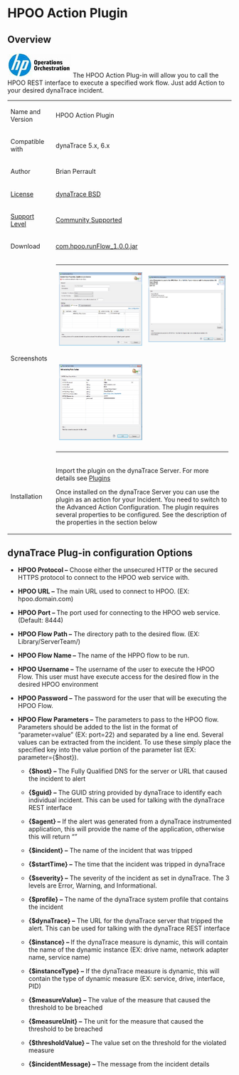 <html xmlns="http://www.w3.org/1999/xhtml">
<head>
    <title>HPOO Action Plugin</title>
    <meta http-equiv="Content-Type" content="text/html; charset=UTF-8"/>
    <meta http-equiv="X-UA-Compatible" content="IE=EmulateIE8" />
    <meta content="Scroll Wiki Publisher" name="generator"/>
    <link type="text/css" rel="stylesheet" href="css/blueprint/liquid.css" media="screen, projection"/>
    <link type="text/css" rel="stylesheet" href="css/blueprint/print.css" media="print"/>
    <link type="text/css" rel="stylesheet" href="css/content-style.css" media="screen, projection, print"/>
    <link type="text/css" rel="stylesheet" href="css/screen.css" media="screen, projection"/>
    <link type="text/css" rel="stylesheet" href="css/print.css" media="print"/>
</head>
<body>
                <h1>HPOO Action Plugin</h1>
    <div class="section-2"  id="174470258_HPOOActionPlugin-Overview"  >
        <h2>Overview</h2>
    <p>
    </p>
    <p>
            <img src="images_community/download/attachments/174470258/icon.png" alt="images_community/download/attachments/174470258/icon.png" class="confluence-embedded-image" />
        The HPOO Action Plug-in will allow you to call the HPOO REST interface to execute a specified work flow. Just add Action to your desired dynaTrace incident.    </p>
    <div class="tablewrap">
        <table>
<thead class=" "></thead><tfoot class=" "></tfoot><tbody class=" ">    <tr>
            <td rowspan="1" colspan="1">
        <p>
Name and Version    </p>
            </td>
                <td rowspan="1" colspan="1">
        <p>
HPOO Action Plugin    </p>
            </td>
        </tr>
    <tr>
            <td rowspan="1" colspan="1">
        <p>
Compatible with    </p>
            </td>
                <td rowspan="1" colspan="1">
        <p>
dynaTrace 5.x, 6.x    </p>
            </td>
        </tr>
    <tr>
            <td rowspan="1" colspan="1">
        <p>
Author    </p>
            </td>
                <td rowspan="1" colspan="1">
        <p>
Brian Perrault    </p>
            </td>
        </tr>
    <tr>
            <td rowspan="1" colspan="1">
        <p>
<a href="https://community/display/DL/Licenses">License</a>    </p>
            </td>
                <td rowspan="1" colspan="1">
        <p>
<a href="attachments_5275722_2_dynaTraceBSD.txt">dynaTrace BSD</a>    </p>
            </td>
        </tr>
    <tr>
            <td rowspan="1" colspan="1">
        <p>
<a href="https://community/display/DL/Support+Levels">Support Level</a>    </p>
            </td>
                <td rowspan="1" colspan="1">
        <p>
<a href="https://community/display/DL/Support+Levels">Community Supported</a>    </p>
            </td>
        </tr>
    <tr>
            <td rowspan="1" colspan="1">
        <p>
Download    </p>
            </td>
                <td rowspan="1" colspan="1">
        <p>
<a href="attachments_174754306_1_com.hpoo.runFlow_1.0.0.jar">com.hpoo.runFlow_1.0.0.jar</a>    </p>
            </td>
        </tr>
    <tr>
            <td rowspan="1" colspan="1">
        <p>
Screenshots    </p>
            </td>
                <td rowspan="1" colspan="1">
        <p>
    </p>
    <div class="tablewrap">
        <table>
<thead class=" "></thead><tfoot class=" "></tfoot><tbody class=" ">    <tr>
            <td rowspan="1" colspan="1">
        <p>
            <img src="images_community/download/attachments/174470258/HPOOIncidentAction.jpg" alt="images_community/download/attachments/174470258/HPOOIncidentAction.jpg" class="" />
            </p>
            </td>
                <td rowspan="1" colspan="1">
        <p>
            <img src="images_community/download/attachments/174470258/HPOOFlowParameters.jpg" alt="images_community/download/attachments/174470258/HPOOFlowParameters.jpg" class="" />
            </p>
            </td>
        </tr>
    <tr>
            <td rowspan="1" colspan="1">
                </td>
                <td rowspan="1" colspan="1">
                </td>
        </tr>
    <tr>
            <td rowspan="1" colspan="1">
        <p>
            <img src="images_community/download/attachments/174470258/HPOOParameters.jpg" alt="images_community/download/attachments/174470258/HPOOParameters.jpg" class="" />
            </p>
            </td>
                <td rowspan="1" colspan="1">
                </td>
        </tr>
    <tr>
            <td rowspan="1" colspan="1">
                </td>
                <td rowspan="1" colspan="1">
                </td>
        </tr>
</tbody>        </table>
            </div>
            </td>
        </tr>
    <tr>
            <td rowspan="1" colspan="1">
        <p>
Installation    </p>
            </td>
                <td rowspan="1" colspan="1">
        <p>
Import the plugin on the dynaTrace Server. For more details see <a href="https://community.compuwareapm.com/community/display/DOCDT60/Plugins">Plugins</a>    </p>
    <p>
Once installed on the dynaTrace Server you can use the plugin as an action for your Incident. You need to switch to the Advanced Action Configuration. The plugin requires several properties to be configured. See the description of the properties in the section below    </p>
            </td>
        </tr>
</tbody>        </table>
            </div>
    <p>
    </p>
    </div>
    <div class="section-2"  id="174470258_HPOOActionPlugin-dynaTracePlug-inconfigurationOptions"  >
        <h2>dynaTrace Plug-in configuration Options</h2>
<ul class=" "><li class=" ">    <p>
<strong class=" ">HPOO Protocol &ndash;</strong> Choose either the unsecured HTTP or the secured HTTPS protocol to connect to the HPOO web service with.    </p>
</li><li class=" ">    <p>
<strong class=" ">HPOO URL &ndash;</strong> The main URL used to connect to HPOO.  (EX: hpoo.domain.com)    </p>
</li><li class=" ">    <p>
<strong class=" ">HPOO Port &ndash; </strong>The port used for connecting to the HPOO web service. (Default: 8444)    </p>
</li><li class=" ">    <p>
<strong class=" ">HPOO Flow Path &ndash;</strong> The directory path to the desired flow. (EX: Library/ServerTeam/)    </p>
</li><li class=" ">    <p>
<strong class=" ">HPOO Flow Name &ndash;</strong> The name of the HPPO flow to be run.    </p>
</li><li class=" ">    <p>
<strong class=" ">HPOO Username &ndash;</strong> The username of the user to execute the HPOO Flow.  This user must have execute access for the desired flow in the desired HPOO environment    </p>
</li><li class=" ">    <p>
<strong class=" ">HPOO Password &ndash;</strong> The password for the user that will be executing the HPOO Flow.    </p>
</li><li class=" ">    <p>
<strong class=" ">HPOO Flow Parameters &ndash;</strong> The parameters to pass to the HPOO flow.  Parameters should be added to the list in the format of &ldquo;parameter=value&rdquo; (EX: port=22) and separated by a line end.  Several values can be extracted from the incident.  To use these simply place the specified key into the value portion of the parameter list (EX: parameter={$host}).    </p>
<ul class=" "><li class=" ">    <p>
<strong class=" ">{$host} &ndash; </strong>The Fully Qualified DNS for the server or URL that caused the incident to alert    </p>
</li><li class=" ">    <p>
<strong class=" ">{$guid} &ndash;</strong> The GUID string provided by dynaTrace to identify each individual incident. This can be used for talking with the dynaTrace REST interface    </p>
</li><li class=" ">    <p>
<strong class=" ">{$agent} &ndash;</strong> If the alert was generated from a dynaTrace instrumented application, this will provide the name of the application, otherwise this will return &ldquo;&rdquo;    </p>
</li><li class=" ">    <p>
<strong class=" ">{$incident} &ndash;</strong> The name of the incident that was tripped    </p>
</li><li class=" ">    <p>
<strong class=" ">{$startTime} &ndash;</strong> The time that the incident was tripped in dynaTrace    </p>
</li><li class=" ">    <p>
<strong class=" ">{$severity} &ndash;</strong> The severity of the incident as set in dynaTrace.  The 3 levels are Error, Warning, and Informational.    </p>
</li><li class=" ">    <p>
<strong class=" ">{$profile} &ndash;</strong> The name of the dynaTrace system profile that contains the incident    </p>
</li><li class=" ">    <p>
<strong class=" ">{$dynaTrace} &ndash;</strong> The URL for the dynaTrace server that tripped the alert.  This can be used for talking with the dynaTrace REST interface    </p>
</li><li class=" ">    <p>
<strong class=" ">{$instance} &ndash; </strong>If the dynaTrace measure is dynamic, this will contain the name of the dynamic instance (EX: drive name, network adapter name, service name)    </p>
</li><li class=" ">    <p>
<strong class=" ">{$instanceType} &ndash;</strong> If the dynaTrace measure is dynamic, this will contain the type of dynamic measure (EX: service, drive, interface, PID)    </p>
</li><li class=" ">    <p>
<strong class=" ">{$measureValue} &ndash;</strong> The value of the measure that caused the threshold to be breached    </p>
</li><li class=" ">    <p>
<strong class=" ">{$measureUnit} &ndash;</strong> The unit for the measure that caused the threshold to be breached    </p>
</li><li class=" ">    <p>
<strong class=" ">{$thresholdValue} &ndash;</strong> The value set on the threshold for the violated measure    </p>
</li><li class=" ">    <p>
<strong class=" ">{$incidentMessage} &ndash; </strong>The message from the incident details    </p>
</li></ul></li></ul>    </div>
            </div>
        </div>
        <div class="footer">
        </div>
    </div>
</body>
</html>
